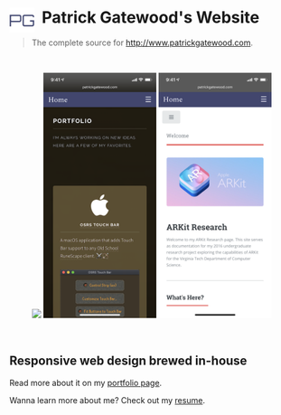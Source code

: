 # <img src="public_html/images/favicons/android-chrome-192x192.png" height=44 align="left">&nbsp;&nbsp;Patrick Gatewood's Website

> The complete source for http://www.patrickgatewood.com.

<br />
<p align=center>
  <img src="./public_html/images/website-home-screenshot.png" width=200px />
    <img src="./public_html/images/website-portfolio-screenshot.png" width=200px />
    <img src="./public_html/images/website-research-screenshot.png" width=200px />
</p>
<br />


## Responsive web design brewed in-house
Read more about it on my [portfolio page](http://www.patrickgatewood.com/portfolio.html).

Wanna learn more about me? Check out my [resume](http://www.patrickgatewood.com/index.html#download-resume-link).

